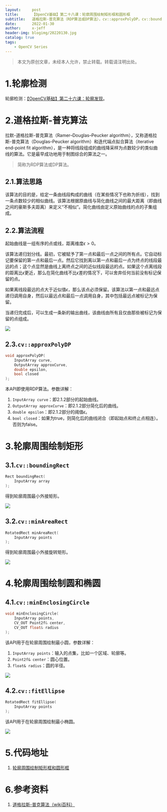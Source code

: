 ```yaml
---
layout:     post
title:      【OpenCV基础】第二十八课：轮廓周围绘制矩形框和圆形框
subtitle:   道格拉斯-普克算法（RDP算法或DP算法），cv::approxPolyDP，cv::boundingRect，cv::minAreaRect，cv::minEnclosingCircle，cv::fitEllipse
date:       2022-01-30
author:     x-jeff
header-img: blogimg/20220130.jpg
catalog: true
tags:
    - OpenCV Series
---
```

>本文为原创文章，未经本人允许，禁止转载。转载请注明出处。

# 1.轮廓检测

轮廓检测：[【OpenCV基础】第二十六课：轮廓发现](http://shichaoxin.com/2021/12/16/OpenCV基础-第二十六课-轮廓发现/)。

# 2.道格拉斯-普克算法

拉默-道格拉斯-普克算法（Ramer–Douglas–Peucker algorithm），又称道格拉斯-普克算法（Douglas–Peucker algorithm）和迭代端点拟合算法（iterative end-point fit algorithm），是一种将线段组成的曲线降采样为点数较少的类似曲线的算法。它是最早成功地用于制图综合的算法之一。

>简称为RDP算法或DP算法。

## 2.1.算法思路

该算法的目的是，给定一条由线段构成的曲线（在某些情况下也称为折线），找到一条点数较少的相似曲线。该算法根据原曲线与简化曲线之间的最大距离（即曲线之间的豪斯多夫距离）来定义“不相似”。简化曲线由定义原始曲线的点的子集组成。

## 2.2.算法流程

起始曲线是一组有序的点或线，距离维度$\epsilon > 0$。

该算法递归划分线。最初，它被赋予了第一点和最后一点之间的所有点。它自动标记要保留的第一点和最后一点。然后它找到离以第一点和最后一点为终点的线段最远的点；这个点显然是曲线上离终点之间的近似线段最远的点。如果这个点离线段的距离比$\epsilon$更近，那么在简化曲线不比$\epsilon$差的情况下，可以舍弃任何当前没有标记保留的点。

如果离线段最远的点大于近似值$\epsilon$，那么该点必须保留。该算法以第一点和最远点递归调用自身，然后以最远点和最后一点调用自身，其中包括最远点被标记为保留。

当递归完成后，可以生成一条新的输出曲线，该曲线由所有且仅由那些被标记为保留的点组成。

![](https://github.com/x-jeff/BlogImage/raw/master/OpenCVSeries/Lesson28/28x1.gif)

## 2.3.`cv::approxPolyDP`

```c++
void approxPolyDP( 
	InputArray curve,
	OutputArray approxCurve,
	double epsilon, 
	bool closed 
);
```

本API即使用RDP算法。参数详解：

1. `InputArray curve`：即2.1.2部分的起始曲线。
2. `OutputArray approxCurve`：即2.1.2部分简化后的曲线。
3. `double epsilon`：即2.1.2部分的阈值$\epsilon$。
4. `bool closed`：如果为true，则简化后的曲线闭合（即起始点和终止点相连）。否则为false。

# 3.轮廓周围绘制矩形

## 3.1.`cv::boundingRect`

```c++
Rect boundingRect( 
	InputArray array 
);
```

得到轮廓周围最小外接矩形。

![](https://github.com/x-jeff/BlogImage/raw/master/OpenCVSeries/Lesson28/28x2.png)

## 3.2.`cv::minAreaRect`

```c++
RotatedRect minAreaRect( 
	InputArray points 
);
```

得到轮廓周围最小外接旋转矩形。

![](https://github.com/x-jeff/BlogImage/raw/master/OpenCVSeries/Lesson28/28x5.png)

# 4.轮廓周围绘制圆和椭圆

## 4.1.`cv::minEnclosingCircle`

```c++
void minEnclosingCircle( 
	InputArray points,
	CV_OUT Point2f& center, 
	CV_OUT float& radius 
);
```

该API用于在轮廓周围绘制最小圆，参数详解：

1. `InputArray points`：输入的点集，比如一个区域、轮廓等。
2. `Point2f& center`：圆心位置。
3. `float& radius`：圆的半径。

![](https://github.com/x-jeff/BlogImage/raw/master/OpenCVSeries/Lesson28/28x3.png)

## 4.2.`cv::fitEllipse`

```c++
RotatedRect fitEllipse( 
	InputArray points 
);
```

该API用于在轮廓周围绘制最小椭圆。

![](https://github.com/x-jeff/BlogImage/raw/master/OpenCVSeries/Lesson28/28x4.png)

# 5.代码地址

1. [轮廓周围绘制矩形框和圆形框](https://github.com/x-jeff/OpenCV_Code_Demo/tree/master/Demo28)

# 6.参考资料

1. [道格拉斯-普克算法（wiki百科）](https://zh.wikipedia.org/wiki/道格拉斯-普克算法)